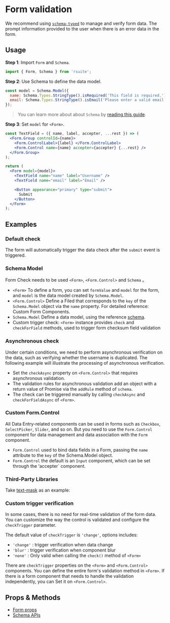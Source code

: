 # Form validation

We recommend using [`schema-typed`](https://github.com/rsuite/schema-typed) to manage and verify form data. The prompt information provided to the user when there is an error data in the form.

## Usage

**Step 1**: Import `Form` and `Schema`.

```jsx
import { Form, Schema } from 'rsuite';
```

**Step 2**: Use Schema to define the data model.

```jsx
const model = Schema.Model({
  name: Schema.Types.StringType().isRequired('This field is required.'),
  email: Schema.Types.StringType().isEmail('Please enter a valid email address.')
});
```

> You can learn more about about `Schema` by [reading this guide](https://github.com/rsuite/schema-typed#schema-typed).

**Step 3**: Set `model` for `<Form>`.

```jsx
const TextField = ({ name, label, accepter, ...rest }) => (
  <Form.Group controlId={name}>
    <Form.ControlLabel>{label} </Form.ControlLabel>
    <Form.Control name={name} accepter={accepter} {...rest} />
  </Form.Group>
);

return (
  <Form model={model}>
    <TextField name="name" label="Username" />
    <TextField name="email" label="Email" />

    <Button appearance="primary" type="submit">
      Submit
    </Button>
  </Form>
);
```

## Examples

### Default check

The form will automatically trigger the data check after the `submit` event is triggered.

<!--{include:`form-check-default.md`}-->

### Schema Model

Form Check needs to be used `<Form>`, `<Form.Control>` and `Schema` 。

- `<Form>` To define a form, you can set `formValue` and `model` for the form, and `model` is the data model created by `Schema.Model`.
- `<Form.Control>` Define a Filed that corresponds to the `key` of the `Schema.Model` object via the `name` property. For detailed reference: Custom Form Components.
- `Schema.Model` Define a data model, using the reference [schema](/components/schema).
- Custom trigger check: `<Form>` instance provides `check` and `checkForField` methods, used to trigger form checksum field validation

<!--{include:`form-check.md`}-->

### Asynchronous check

Under certain conditions, we need to perform asynchronous verification on the data, such as verifying whether the username is duplicated. The following example will illustrate the processing of asynchronous verification.

- Set the `checkAsync` property on `<Form.Control>` that requires asynchronous validation.
- The validation rules for asynchronous validation add an object with a return value of Promise via the `addRule` method of `schema`.
- The check can be triggered manually by calling `checkAsync` and `checkForFieldAsync` of `<Form>`.

<!--{include:`form-check-async.md`}-->

### Custom Form.Control

All Data Entry-related components can be used in forms such as `Checkbox`, `SelectPicker`, `Slider`, and so on. But you need to use the `Form.Control` component for data management and data association with the `Form` component.

- `Form.Control` used to bind data fields in a Form, passing the `name` attribute to the `key` of the Schema.Model object.
- `Form.Control` the default is an `Input` component, which can be set through the ʻaccepter` component.

<!--{include:`custom-form-control.md`}-->

### Third-Party Libraries

Take [text-mask](https://github.com/text-mask/text-mask) as an example:

<!--{include:`custom-third-party-libraries.md`}-->

### Custom trigger verification

In some cases, there is no need for real-time validation of the form data. You can customize the way the control is validated and configure the `checkTrigger` parameter.

The default value of `checkTrigger` is `'change'`, options includes:

- `'change'` : trigger verification when data change
- `'blur'` : trigger verification when component blur
- `'none'` : Only valid when calling the `check()` method of `<Form>`

There are `checkTrigger` properties on the `<Form>` and `<Form.Control>` components. You can define the entire form's validation method in `<Form>`. If there is a form component that needs to handle the validation independently, you can Set it on `<Form.Control>`.

<!--{include:`custom-check-trigger.md`}-->


<!--{include:`dynamic-form.md`}-->




## Props & Methods

- [Form props](/components/form)
- [Schema APIs](/components/schema)
